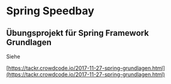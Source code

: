 # Spring Speedbay

## Übungsprojekt für Spring Framework Grundlagen

Siehe

[https://tackr.crowdcode.io/2017-11-27-spring-grundlagen.html](https://tackr.crowdcode.io/2017-11-27-spring-grundlagen.html)